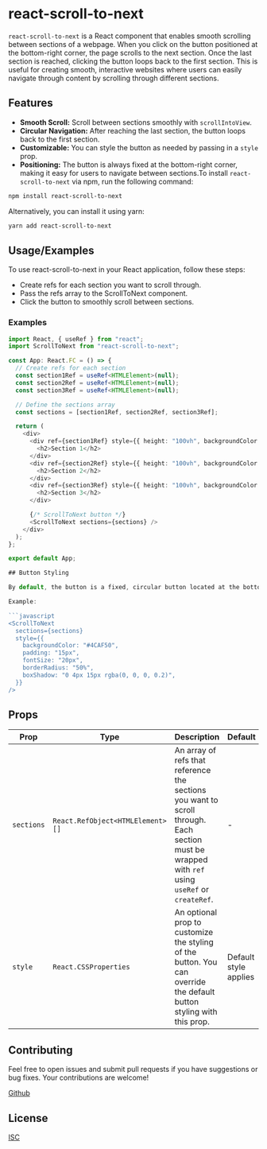 
# react-scroll-to-next

`react-scroll-to-next` is a React component that enables smooth scrolling between sections of a webpage. When you click on the button positioned at the bottom-right corner, the page scrolls to the next section. Once the last section is reached, clicking the button loops back to the first section. This is useful for creating smooth, interactive websites where users can easily navigate through content by scrolling through different sections.
## Features

- **Smooth Scroll:** Scroll between sections smoothly with `scrollIntoView`.
- **Circular Navigation:** After reaching the last section, the button loops back to the first section.
- **Customizable:** You can style the button as needed by passing in a `style` prop.
- **Positioning:** The button is always fixed at the bottom-right corner, making it easy for users to navigate between sections.To install `react-scroll-to-next` via npm, run the following command:

```bash
npm install react-scroll-to-next
```

Alternatively, you can install it using yarn:

```bash
yarn add react-scroll-to-next
```
## Usage/Examples

To use react-scroll-to-next in your React application, follow these steps:

-  Create refs for each section you want to scroll through.
-  Pass the refs array to the ScrollToNext component.
-  Click the button to smoothly scroll between sections.

### Examples

```typescript
import React, { useRef } from "react";
import ScrollToNext from "react-scroll-to-next";

const App: React.FC = () => {
  // Create refs for each section
  const section1Ref = useRef<HTMLElement>(null);
  const section2Ref = useRef<HTMLElement>(null);
  const section3Ref = useRef<HTMLElement>(null);

  // Define the sections array
  const sections = [section1Ref, section2Ref, section3Ref];

  return (
    <div>
      <div ref={section1Ref} style={{ height: "100vh", backgroundColor: "#f1f1f1" }}>
        <h2>Section 1</h2>
      </div>
      <div ref={section2Ref} style={{ height: "100vh", backgroundColor: "#e0e0e0" }}>
        <h2>Section 2</h2>
      </div>
      <div ref={section3Ref} style={{ height: "100vh", backgroundColor: "#d0d0d0" }}>
        <h2>Section 3</h2>
      </div>

      {/* ScrollToNext button */}
      <ScrollToNext sections={sections} />
    </div>
  );
};

export default App;

## Button Styling

By default, the button is a fixed, circular button located at the bottom-right corner of the screen. It contains a simple arrow (→) to indicate that it scrolls to the next section. You can easily style the button further by passing a custom style object to the component.

Example:

```javascript
<ScrollToNext
  sections={sections}
  style={{
    backgroundColor: "#4CAF50",
    padding: "15px",
    fontSize: "20px",
    borderRadius: "50%",
    boxShadow: "0 4px 15px rgba(0, 0, 0, 0.2)",
  }}
/>
```


## Props

| Prop      | Type                                              | Description                                                                                                                               | Default                       |
|-----------|---------------------------------------------------|-------------------------------------------------------------------------------------------------------------------------------------------|-------------------------------|
| `sections`| `React.RefObject<HTMLElement>[]`                  | An array of refs that reference the sections you want to scroll through. Each section must be wrapped with `ref` using `useRef` or `createRef`. | -                             |
| `style`   | `React.CSSProperties`                             | An optional prop to customize the styling of the button. You can override the default button styling with this prop.                       | Default style applies         |

## Contributing

Feel free to open issues and submit pull requests if you have suggestions or bug fixes. Your contributions are welcome!

[Github](https://github.com/malharchauhan7/scroll-to-next)


## License

[ISC]()

